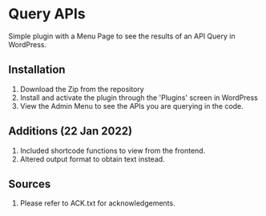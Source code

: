 # Query APIs
Simple plugin with a Menu Page to see the results of an API Query in WordPress.

## Installation

1. Download the Zip from the repository
1. Install and activate the plugin through the 'Plugins' screen in WordPress
1. View the Admin Menu to see the APIs you are querying in the code.

## Additions (22 Jan 2022)

1. Included shortcode functions to view from the frontend.
1. Altered output format to obtain text instead. 

## Sources

1. Please refer to ACK.txt for acknowledgements. 

